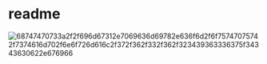 # readme
![68747470733a2f2f696d67312e7069636d69782e636f6d2f6f75747075742f7374616d702f6e6f726d616c2f372f362f332f362f323439363336375f34343630622e676966](https://github.com/user-attachments/assets/f20ac32f-bce9-47f6-bf38-2d31a22fbe00)
